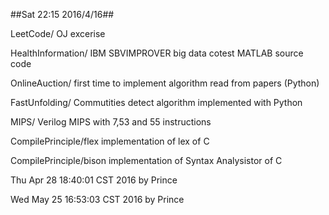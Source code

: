 ##Sat 22:15 2016/4/16##

LeetCode/	OJ excerise

HealthInformation/	IBM SBVIMPROVER big data cotest MATLAB source code 

OnlineAuction/	first time to implement algorithm read from papers (Python)

FastUnfolding/	Commutities detect algorithm implemented with Python

MIPS/	Verilog MIPS with 7,53 and 55 instructions

CompilePrinciple/flex	implementation of lex of C 

CompilePrinciple/bison	implementation of Syntax Analysistor of C 




Thu Apr 28 18:40:01 CST 2016 by Prince

Wed May 25 16:53:03 CST 2016 by Prince
